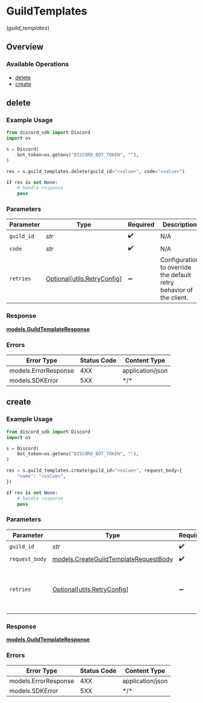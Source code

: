 # GuildTemplates
(*guild_templates*)

## Overview

### Available Operations

* [delete](#delete)
* [create](#create)

## delete

### Example Usage

```python
from discord_sdk import Discord
import os

s = Discord(
    bot_token=os.getenv("DISCORD_BOT_TOKEN", ""),
)

res = s.guild_templates.delete(guild_id="<value>", code="<value>")

if res is not None:
    # handle response
    pass

```

### Parameters

| Parameter                                                           | Type                                                                | Required                                                            | Description                                                         |
| ------------------------------------------------------------------- | ------------------------------------------------------------------- | ------------------------------------------------------------------- | ------------------------------------------------------------------- |
| `guild_id`                                                          | *str*                                                               | :heavy_check_mark:                                                  | N/A                                                                 |
| `code`                                                              | *str*                                                               | :heavy_check_mark:                                                  | N/A                                                                 |
| `retries`                                                           | [Optional[utils.RetryConfig]](../../models/utils/retryconfig.md)    | :heavy_minus_sign:                                                  | Configuration to override the default retry behavior of the client. |

### Response

**[models.GuildTemplateResponse](../../models/guildtemplateresponse.md)**

### Errors

| Error Type           | Status Code          | Content Type         |
| -------------------- | -------------------- | -------------------- |
| models.ErrorResponse | 4XX                  | application/json     |
| models.SDKError      | 5XX                  | \*/\*                |

## create

### Example Usage

```python
from discord_sdk import Discord
import os

s = Discord(
    bot_token=os.getenv("DISCORD_BOT_TOKEN", ""),
)

res = s.guild_templates.create(guild_id="<value>", request_body={
    "name": "<value>",
})

if res is not None:
    # handle response
    pass

```

### Parameters

| Parameter                                                                               | Type                                                                                    | Required                                                                                | Description                                                                             |
| --------------------------------------------------------------------------------------- | --------------------------------------------------------------------------------------- | --------------------------------------------------------------------------------------- | --------------------------------------------------------------------------------------- |
| `guild_id`                                                                              | *str*                                                                                   | :heavy_check_mark:                                                                      | N/A                                                                                     |
| `request_body`                                                                          | [models.CreateGuildTemplateRequestBody](../../models/createguildtemplaterequestbody.md) | :heavy_check_mark:                                                                      | N/A                                                                                     |
| `retries`                                                                               | [Optional[utils.RetryConfig]](../../models/utils/retryconfig.md)                        | :heavy_minus_sign:                                                                      | Configuration to override the default retry behavior of the client.                     |

### Response

**[models.GuildTemplateResponse](../../models/guildtemplateresponse.md)**

### Errors

| Error Type           | Status Code          | Content Type         |
| -------------------- | -------------------- | -------------------- |
| models.ErrorResponse | 4XX                  | application/json     |
| models.SDKError      | 5XX                  | \*/\*                |